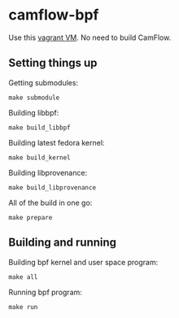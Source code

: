 # camflow-bpf

Use this [vagrant VM](https://github.com/CamFlow/vagrant/tree/master/dev-fedora).
No need to build CamFlow.

## Setting things up

Getting submodules:
```
make submodule
```

Building libbpf:
```
make build_libbpf
```

Building latest fedora kernel:
```
make build_kernel
```

Building libprovenance:
```
make build_libprovenance
```

All of the build in one go:
```
make prepare
```

## Building and running

Building bpf kernel and user space program:
```
make all
```

Running bpf program:
```
make run
```
